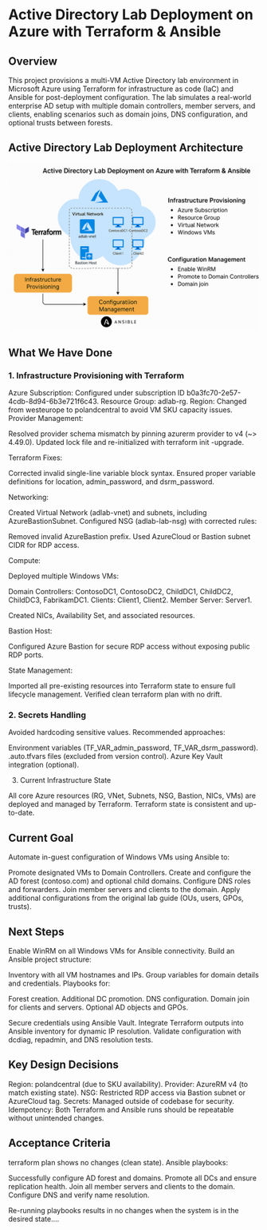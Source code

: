 # Active Directory Lab Deployment on Azure with Terraform &amp; Ansible
## Overview
This project provisions a multi-VM Active Directory lab environment in Microsoft Azure using Terraform for infrastructure as code (IaC) and Ansible for post-deployment configuration. The lab simulates a real-world enterprise AD setup with multiple domain controllers, member servers, and clients, enabling scenarios such as domain joins, DNS configuration, and optional trusts between forests.

## Active Directory Lab Deployment Architecture
![Active Directory Lab Deployment](Designer.png)

## What We Have Done
### 1. Infrastructure Provisioning with Terraform

Azure Subscription: Configured under subscription ID b0a3fc70-2e57-4cdb-8d94-6b3e721f6c43.
Resource Group: adlab-rg.
Region: Changed from westeurope to polandcentral to avoid VM SKU capacity issues.
Provider Management:

Resolved provider schema mismatch by pinning azurerm provider to v4 (~&gt; 4.49.0).
Updated lock file and re-initialized with terraform init -upgrade.


Terraform Fixes:

Corrected invalid single-line variable block syntax.
Ensured proper variable definitions for location, admin_password, and dsrm_password.


Networking:

Created Virtual Network (adlab-vnet) and subnets, including AzureBastionSubnet.
Configured NSG (adlab-lab-nsg) with corrected rules:

Removed invalid AzureBastion prefix.
Used AzureCloud or Bastion subnet CIDR for RDP access.




Compute:

Deployed multiple Windows VMs:

Domain Controllers: ContosoDC1, ContosoDC2, ChildDC1, ChildDC2, ChildDC3, FabrikamDC1.
Clients: Client1, Client2.
Member Server: Server1.


Created NICs, Availability Set, and associated resources.


Bastion Host:

Configured Azure Bastion for secure RDP access without exposing public RDP ports.


State Management:

Imported all pre-existing resources into Terraform state to ensure full lifecycle management.
Verified clean terraform plan with no drift.




### 2. Secrets Handling

Avoided hardcoding sensitive values.
Recommended approaches:

Environment variables (TF_VAR_admin_password, TF_VAR_dsrm_password).
.auto.tfvars files (excluded from version control).
Azure Key Vault integration (optional).






          
            
          
        
  
        
    

3. Current Infrastructure State

All core Azure resources (RG, VNet, Subnets, NSG, Bastion, NICs, VMs) are deployed and managed by Terraform.
Terraform state is consistent and up-to-date.


## Current Goal
Automate in-guest configuration of Windows VMs using Ansible to:

Promote designated VMs to Domain Controllers.
Create and configure the AD forest (contoso.com) and optional child domains.
Configure DNS roles and forwarders.
Join member servers and clients to the domain.
Apply additional configurations from the original lab guide (OUs, users, GPOs, trusts).


## Next Steps

Enable WinRM on all Windows VMs for Ansible connectivity.
Build an Ansible project structure:

Inventory with all VM hostnames and IPs.
Group variables for domain details and credentials.
Playbooks for:

Forest creation.
Additional DC promotion.
DNS configuration.
Domain join for clients and servers.
Optional AD objects and GPOs.




Secure credentials using Ansible Vault.
Integrate Terraform outputs into Ansible inventory for dynamic IP resolution.
Validate configuration with dcdiag, repadmin, and DNS resolution tests.


## Key Design Decisions

Region: polandcentral (due to SKU availability).
Provider: AzureRM v4 (to match existing state).
NSG: Restricted RDP access via Bastion subnet or AzureCloud tag.
Secrets: Managed outside of codebase for security.
Idempotency: Both Terraform and Ansible runs should be repeatable without unintended changes.


## Acceptance Criteria

terraform plan shows no changes (clean state).
Ansible playbooks:

Successfully configure AD forest and domains.
Promote all DCs and ensure replication health.
Join all member servers and clients to the domain.
Configure DNS and verify name resolution.


Re-running playbooks results in no changes when the system is in the desired state.…
        